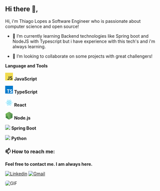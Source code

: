## Hi there 👋,

Hi, i'm Thiago Lopes a Software Engineer who is passionate about computer science and open source!


- 🌱 I’m currently learning Backend technologies like Spring boot and NodeJS with Typescript but i have experience with this tech's and i'm always learning.

- 👯 I’m looking to collaborate on some projects with great challengers!


**Language and Tools**

<img height="25" src="https://raw.githubusercontent.com/github/explore/80688e429a7d4ef2fca1e82350fe8e3517d3494d/topics/javascript/javascript.png"> **JavaScript**</img>


<img height="25" src="https://raw.githubusercontent.com/github/explore/80688e429a7d4ef2fca1e82350fe8e3517d3494d/topics/typescript/typescript.png"> **TypeScript**</img>

<img height="25" src="https://raw.githubusercontent.com/github/explore/80688e429a7d4ef2fca1e82350fe8e3517d3494d/topics/react/react.png"> **React**</img>


<img height="25" src="https://raw.githubusercontent.com/github/explore/80688e429a7d4ef2fca1e82350fe8e3517d3494d/topics/nodejs/nodejs.png"> **Node.js**</img>


<img height="25" src="https://spring.io/images/spring-logo-9146a4d3298760c2e7e49595184e1975.svg"> **Spring Boot**</img>


<img height="25" src="https://upload.wikimedia.org/wikipedia/commons/thumb/c/c3/Python-logo-notext.svg/1200px-Python-logo-notext.svg.png"> **Python**</img>




### 📫 **How to reach me**:

**Feel free to contact me. I am always here.**

[![Linkedin](https://img.shields.io/badge/LinkedIn-Thiago%20Lopes-blue?logo=Linkedin&logoColor=blue&labelColor=grey)](https://www.linkedin.com/in/thiago18l/)
[![Gmail](https://img.shields.io/badge/Gmail-thiago.lopes.dev@gmail.com-blue?logo=Gmail&logoColor=Red&labelColor=grey)](mailto:thiago.lopes.dev@gmail.com)


<img align="left" style="border-radius: 5px" alt="GIF" src="https://github-contribution-stats.vercel.app/api/?username=Thiago18l" />
</p></br>



